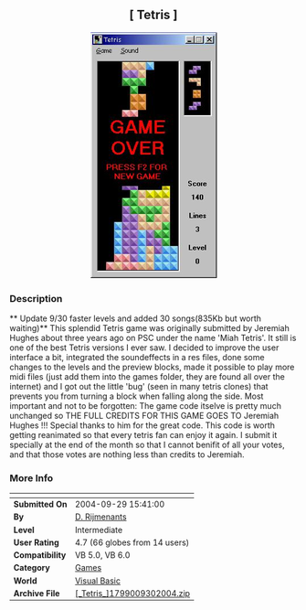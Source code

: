 ﻿<div align="center">

## \[ Tetris \]

<img src="PIC2004929956533705.jpg">
</div>

### Description

** Update 9/30 faster levels and added 30 songs(835Kb but worth waiting)** This splendid Tetris game was originally submitted by Jeremiah Hughes about three years ago on PSC under the name 'Miah Tetris'. It still is one of the best Tetris versions I ever saw. I decided to improve the user interface a bit, integrated the soundeffects in a res files, done some changes to the levels and the preview blocks, made it possible to play more midi files (just add them into the games folder, they are found all over the internet) and I got out the little 'bug' (seen in many tetris clones) that prevents you from turning a block when falling along the side. Most important and not to be forgotten: The game code itselve is pretty much unchanged so THE FULL CREDITS FOR THIS GAME GOES TO Jeremiah Hughes !!! Special thanks to him for the great code. This code is worth getting reanimated so that every tetris fan can enjoy it again. I submit it specially at the end of the month so that I cannot benifit of all your votes, and that those votes are nothing less than credits to Jeremiah.
 
### More Info
 


<span>             |<span>
---                |---
**Submitted On**   |2004-09-29 15:41:00
**By**             |[D\. Rijmenants](https://github.com/Planet-Source-Code/PSCIndex/blob/master/ByAuthor/d-rijmenants.md)
**Level**          |Intermediate
**User Rating**    |4.7 (66 globes from 14 users)
**Compatibility**  |VB 5\.0, VB 6\.0
**Category**       |[Games](https://github.com/Planet-Source-Code/PSCIndex/blob/master/ByCategory/games__1-38.md)
**World**          |[Visual Basic](https://github.com/Planet-Source-Code/PSCIndex/blob/master/ByWorld/visual-basic.md)
**Archive File**   |[\[\_Tetris\_\]1799009302004\.zip](https://github.com/Planet-Source-Code/d-rijmenants-tetris__1-56415/archive/master.zip)








